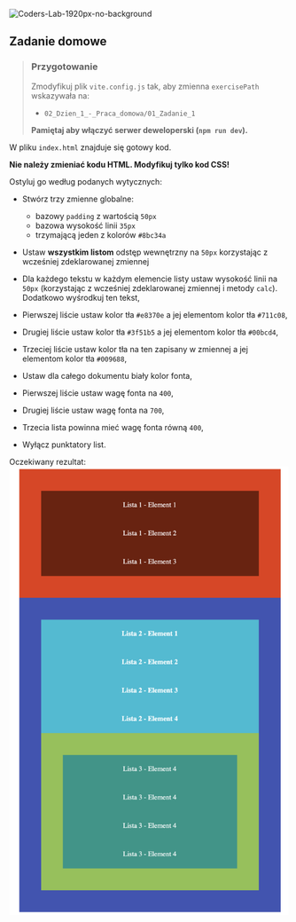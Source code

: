 ![Coders-Lab-1920px-no-background](https://user-images.githubusercontent.com/30623667/104709394-2cabee80-571f-11eb-9518-ea6a794e558e.png)


## Zadanie domowe

> ### Przygotowanie
>
> Zmodyfikuj plik `vite.config.js` tak, aby zmienna `exercisePath` wskazywała na:
>
> - `02_Dzien_1_-_Praca_domowa/01_Zadanie_1`
>
> **Pamiętaj aby włączyć serwer deweloperski (`npm run dev`).**

W pliku `index.html` znajduje się gotowy kod.

**Nie należy zmieniać kodu HTML. Modyfikuj tylko kod CSS!**

Ostyluj go według podanych wytycznych:

- Stwórz trzy zmienne globalne:
  - bazowy `padding` z wartością `50px`
  - bazowa wysokość linii `35px`
  - trzymającą jeden z kolorów `#8bc34a`
- Ustaw **wszystkim listom** odstęp wewnętrzny na `50px` korzystając z wcześniej zdeklarowanej zmiennej
- Dla każdego tekstu w każdym elemencie listy ustaw wysokość linii na `50px` (korzystając z wcześniej zdeklarowanej zmiennej i metody `calc`). Dodatkowo wyśrodkuj ten tekst,

- Pierwszej liście ustaw kolor tła `#e8370e` a jej elementom kolor tła `#711c08`,
- Drugiej liście ustaw kolor tła `#3f51b5` a jej elementom kolor tła `#00bcd4`,
- Trzeciej liście ustaw kolor tła na ten zapisany w zmiennej a jej elementom kolor tła `#009688`,

- Ustaw dla całego dokumentu biały kolor fonta,
- Pierwszej liście ustaw wagę fonta na `400`,
- Drugiej liście ustaw wagę fonta na `700`,
- Trzecia lista powinna mieć wagę fonta równą `400`,
- Wyłącz punktatory list.

Oczekiwany rezultat: ![](images/example01.png)
